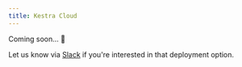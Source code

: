 ```yaml
---
title: Kestra Cloud
---
```


Coming soon... 🚀

Let us know via [Slack](https://kestra.io/slack) if you're interested in that deployment option.
